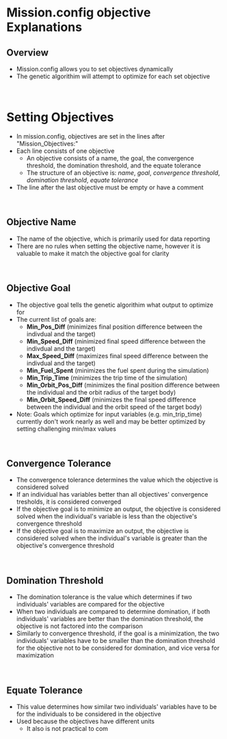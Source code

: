 <h1>Mission.config objective Explanations</h1>

<h2>Overview</h2>

- Mission.config allows you to set objectives dynamically
- The genetic algorithim will attempt to optimize for each set objective

<br>

# Setting Objectives

- In mission.config, objectives are set in the lines after "Mission_Objectives:"
- Each line consists of one objective
  - An objective consists of a name, the goal, the convergence threshold, the domination threshold, and the equate tolerance
  - The structure of an objective is: *name*, *goal*, *convergence threshold*, *domination threshold*, *equate tolerance*
- The line after the last objective must be empty or have a comment

<br>

<h2>Objective Name</h2>

- The name of the objective, which is primarily used for data reporting
- There are no rules when setting the objective name, however it is valuable to make it match the objective goal for clarity

<br>

<h2>Objective Goal</h2>

- The objective goal tells the genetic algorithim what output to optimize for
- The current list of goals are:
  - <b>Min_Pos_Diff</b> (minimizes final position difference between the indivdual and the target)
  - <b>Min_Speed_Diff</b> (minimized final speed difference between the indivdual and the target)
  - <b>Max_Speed_Diff</b> (maximizes final speed difference between the indivdual and the target)
  - <b>Min_Fuel_Spent</b> (minimizes the fuel spent during the simulation)
  - <b>Min_Trip_Time</b> (minimizes the trip time of the simulation)
  - <b>Min_Orbit_Pos_Diff</b> (minimizes the final position difference between the individual and the orbit radius of the target body)
  - <b>Min_Orbit_Speed_Diff</b> (minimizes the final speed difference between the individual and the orbit speed of the target body)
- Note: Goals which optimize for input variables (e.g. min_trip_time) currently don't work nearly as well and may be better optimized by setting challenging min/max values

<br>

<h2>Convergence Tolerance</h2>

- The convergence tolerance determines the value which the objective is considered solved
- If an individual has variables better than all objectives' convergence tresholds, it is considered converged
- If the objective goal is to minimize an output, the objective is considered solved when the individual's variable is less than the objective's convergence threshold
- If the objective goal is to maximize an output, the objective is considered solved when the individual's variable is greater than the objective's convergence threshold

<br>

<h2>Domination Threshold</h2>

- The domination tolerance is the value which determines if two individuals' variables are compared for the objective
- When two individuals are compared to determine domination, if both individuals' variables are better than the domination threshold, the objective is not factored into the comparison
- Similarly to convergence threshold, if the goal is a minimization, the two individuals' variables have to be smaller than the domination threshold for the objective not to be considered for domination, and vice versa for maximization

<br>

<h2>Equate Tolerance</h2>

- This value determines how similar two individuals' variables have to be for the individuals to be considered in the objective
- Used because the objectives have different units
  - It also is not practical to com